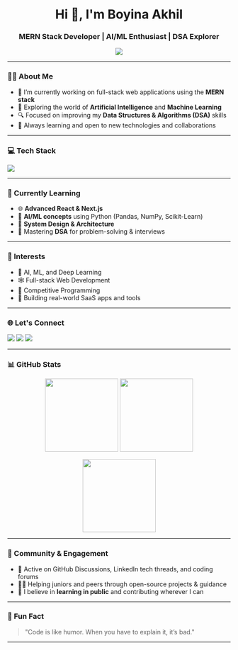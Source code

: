 <h1 align="center">Hi 👋, I'm Boyina Akhil</h1>
<h3 align="center">MERN Stack Developer | AI/ML Enthusiast | DSA Explorer</h3>

<p align="center">
  <img src="https://readme-typing-svg.herokuapp.com/?lines=MERN+Stack+Developer;AI+%26+ML+Learner;Passionate+Coder;Problem+Solver&center=true&width=500&height=45">
</p>

---

### 🧑‍💻 About Me

- 🔭 I’m currently working on full-stack web applications using the **MERN stack**
- 🤖 Exploring the world of **Artificial Intelligence** and **Machine Learning**
- 🔍 Focused on improving my **Data Structures & Algorithms (DSA)** skills
- 🌱 Always learning and open to new technologies and collaborations

---

### 💻 Tech Stack

<p align="left">
  <img src="https://skillicons.dev/icons?i=html,css,tailwind,bootstrap,js,react,redux,reactrouter,nodejs,express,mongodb,mongoose,cloudinary,firebase,python,numpy,pandas,rest,jwt,socketio,cpp,git,github,vscode,netlify,vercel,render,railway,githubactions" />

</p>

---

### 🚀 Currently Learning

- 🌐 **Advanced React & Next.js**
- 🧠 **AI/ML concepts** using Python (Pandas, NumPy, Scikit-Learn)
- 🧩 **System Design & Architecture**
- 🧮 Mastering **DSA** for problem-solving & interviews

---

### 🧠 Interests

- 🤖 AI, ML, and Deep Learning
- 🕸️ Full-stack Web Development
- 🎯 Competitive Programming
- 📱 Building real-world SaaS apps and tools

---

### 🌐 Let's Connect

<p align="left">
  <a href="https://www.linkedin.com/in/akhil-boyina" target="_blank"><img src="https://img.shields.io/badge/LinkedIn-blue?style=for-the-badge&logo=linkedin" /></a>
  <a href="mailto:akhilboyina2005@gmail.com"><img src="https://img.shields.io/badge/Gmail-red?style=for-the-badge&logo=gmail" /></a>
  <a href="https://github.com/Boyinaakhil"><img src="https://img.shields.io/badge/GitHub-black?style=for-the-badge&logo=github" /></a>
</p>

---

### 📊 GitHub Stats

<p align="center">
  <img src="https://github-readme-stats.vercel.app/api?username=Boyinaakhil&show_icons=true&theme=radical" height="165"/>
  <img src="https://github-readme-stats.vercel.app/api/top-langs/?username=Boyinaakhil&layout=compact&theme=radical" height="165"/>
</p>

<p align="center">
  <img src="https://github-readme-streak-stats.herokuapp.com/?user=Boyinaakhil&theme=radical" height="165"/>
</p>

---

### 💬 Community & Engagement

- 📢 Active on GitHub Discussions, LinkedIn tech threads, and coding forums
- 🧑‍🏫 Helping juniors and peers through open-source projects & guidance
- 🌱 I believe in **learning in public** and contributing wherever I can

---

### 📌 Fun Fact

> "Code is like humor. When you have to explain it, it’s bad."

---

